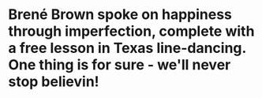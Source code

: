 # Brené Brown spoke on happiness through imperfection, complete with a free lesson in Texas line-dancing. One thing is for sure - we'll never stop believin!
